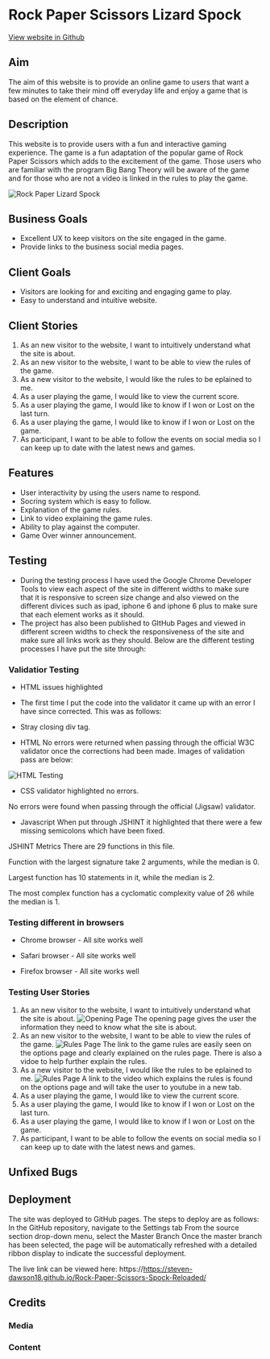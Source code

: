 # Rock Paper Scissors Lizard Spock

[View website in Github](url:https://https://steven-dawson18.github.io/Rock-Paper-Scissors-Spock-Reloaded/)

## Aim
The aim of this website is to provide an online game to users that want a few minutes to take their mind off everyday life and enjoy a game that is based on the element of chance.

## Description
This website is to provide users with a fun and interactive gaming experience. The game is a fun adaptation of the popular game of Rock Paper Scissors which adds to the excitement of the game. Those users who are familiar with the program Big Bang Theory will be aware of the game and for those who are not a video is linked in the rules to play the game.

![Rock Paper Lizard Spock](assets/images/responsive-design.png)

## Business Goals
* Excellent UX to keep visitors on the site engaged in the game.
* Provide links to the business social media pages.
## Client Goals
* Visitors are looking for and exciting and engaging game to play.
* Easy to understand and intuitive website.

## Client Stories

1. As an new visitor to the website, I want to intuitively understand what the site is about.
2. As an new visitor to the website, I want to be able to view the rules of the game.
3. As a new visitor to the website, I would like the rules to be eplained to me.
4. As a user playing the game, I would like to view the current score.
5. As a user playing the game, I would like to know if I won or Lost on the last turn.
6. As a user playing the game, I would like to know if I won or Lost on the game.
7. As participant, I want to be able to follow the events on social media so I can keep up to date with the latest news and games.

## Features
* User interactivity by using the users name to respond.
* Socring system which is easy to follow.
* Explanation of the game rules.
* Link to video explaining the game rules.
* Ability to play against the computer.
* Game Over winner announcement.

## Testing

* During the testing process I have used the Google Chrome Developer Tools to view each aspect of the site in different widths to make sure that it is responsive to screen size change and also viewed on the different divices such as ipad, iphone 6 and iphone 6 plus to make sure that each element works as it should.
* The project has also been published to GItHub Pages and viewed in different screen widths to check the responsiveness of the site and make sure all links work as they should. Below are the different testing processes I have put the site through:


### Validatior Testing

* HTML issues highlighted
* The first time I put the code into the validator it came up with an error I have since corrected. This was as follows:
* Stray closing div tag.

* HTML
No errors were returned when passing through the official W3C validator once the corrections had been made. Images of validation pass are below:

![HTML Testing](assets/images/html-validator.png)

* CSS validator highlighted no errors.

No errors were found when passing through the official (Jigsaw) validator.


* Javascript
When put through JSHINT it highlighted that there were a few missing semicolons which have been fixed.

JSHINT Metrics
There are 29 functions in this file.

Function with the largest signature take 2 arguments, while the median is 0.

Largest function has 10 statements in it, while the median is 2.

The most complex function has a cyclomatic complexity value of 26 while the median is 1.

### Testing different in browsers

* Chrome browser - All site works well

* Safari browser -  All site works well

* Firefox browser - All site works well

### Testing User Stories
1. As an new visitor to the website, I want to intuitively understand what the site is about.
![Opening Page](assets/images/opening-page.png)
The opening page gives the user the information they need to know what the site is about.
2. As an new visitor to the website, I want to be able to view the rules of the game.
![Rules Page](assets/images/rules-page.png)
The link to the game rules are easily seen on the options page and clearly explained on the rules page. There is also a vidoe to help further explain the rules.
3. As a new visitor to the website, I would like the rules to be eplained to me.
![Rules Page](assets/images/rules-video.png)
A link to the video which explains the rules is found on the options page and will take the user to youtube in a new tab.
4. As a user playing the game, I would like to view the current score.
5. As a user playing the game, I would like to know if I won or Lost on the last turn.
6. As a user playing the game, I would like to know if I won or Lost on the game.
7. As participant, I want to be able to follow the events on social media so I can keep up to date with the latest news and games.

## Unfixed Bugs

## Deployment

The site was deployed to GitHub pages. The steps to deploy are as follows:
In the GitHub repository, navigate to the Settings tab
From the source section drop-down menu, select the Master Branch
Once the master branch has been selected, the page will be automatically refreshed with a detailed ribbon display to indicate the successful deployment.

The live link can be viewed here: https://https://steven-dawson18.github.io/Rock-Paper-Scissors-Spock-Reloaded/

## Credits

### Media

### Content